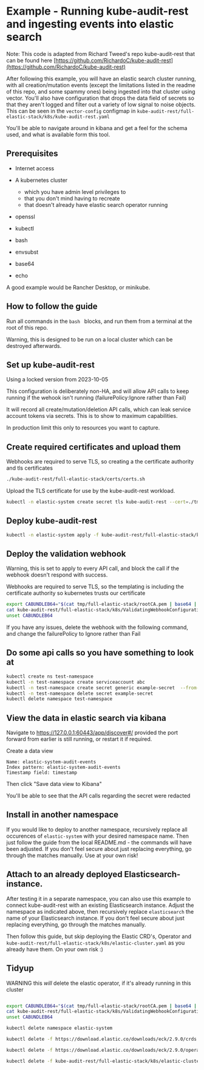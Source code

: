 # Example - Running kube-audit-rest and ingesting events into elastic search

Note: This code is adapted from Richard Tweed's repo kube-audit-rest that can be found here [https://github.com/RichardoC/kube-audit-rest](https://github.com/RichardoC/kube-audit-rest)

After following this example, you will have an elastic search cluster running, with all creation/mutation events (except the limitations listed in the readme of this repo, and some spammy ones) being ingested into that cluster using vector. You'll also have configuration that drops the data field of secrets so that they aren't logged and filter out a variety of low signal to noise objects. This can be seen in the `vector-config` configmap in `kube-audit-rest/full-elastic-stack/k8s/kube-audit-rest.yaml`

You'll be able to navigate around in kibana and get a feel for the schema used, and what is available form this tool.

## Prerequisites

* Internet access

* A kubernetes cluster
    * which you have admin level privileges to
    * that you don't mind having to recreate
    * that doesn't already have elastic search operator running

* openssl
* kubectl
* bash
* envsubst
* base64
* echo

A good example would be Rancher Desktop, or minikube.

## How to follow the guide

Run all commands in the ```bash ``` blocks, and run them from a terminal at the root of this repo.

Warning, this is designed to be run on a local cluster which can be destroyed afterwards.

## Set up kube-audit-rest

Using a locked version from 2023-10-05

This configuration is deliberately non-HA, and will allow API calls to keep running if the wehook isn't running (failurePolicy:Ignore rather than Fail)

It will record all create/mutation/deletion API calls, which can leak service account tokens via secrets. This is to show to maximum capabilities.

In production limit this only to resources you want to capture.

## Create required certificates and upload them

Webhooks are required to serve TLS, so creating a the certificate authority and tls certificates

```bash
./kube-audit-rest/full-elastic-stack/certs/certs.sh
```

Upload the TLS certificate for use by the kube-audit-rest workload.

```bash
kubectl -n elastic-system create secret tls kube-audit-rest --cert=./tmp/full-elastic-stack/server.crt --key=tmp/full-elastic-stack/server.key --dry-run=client -oyaml | kubectl -n elastic-system apply -f -
```

## Deploy kube-audit-rest

```bash
kubectl -n elastic-system apply -f kube-audit-rest/full-elastic-stack/k8s/kube-audit-rest.yaml
```

## Deploy the validation webhook

Warning, this is set to apply to every API call, and block the call if the webhook doesn't respond with success.

Webhooks are required to serve TLS, so the templating is including the certificate authority so kubernetes trusts our certificate

```bash
export CABUNDLEB64="$(cat tmp/full-elastic-stack/rootCA.pem | base64 | tr -d '\n')"
cat kube-audit-rest/full-elastic-stack/k8s/ValidatingWebhookConfiguration.yaml | envsubst | kubectl apply -f -
unset CABUNDLEB64
```

If you have any issues, delete the webhook with the following command, and change the failurePolicy to Ignore rather than Fail

## Do some api calls so you have something to look at
```bash
kubectl create ns test-namespace
kubectl -n test-namespace create serviceaccount abc
kubectl -n test-namespace create secret generic example-secret  --from-literal=VerySecret=topsecret
kubectl -n test-namespace delete secret example-secret
kubectl delete namespace test-namespace
```

## View the data in elastic search via kibana
Navigate to <https://127.0.0.1:60443/app/discover#/> provided the port forward from earlier is still running, or restart it if required.

Create a data view
```
Name: elastic-system-audit-events
Index pattern: elastic-system-audit-events
Timestamp field: timestamp
```

Then click "Save data view to Kibana"

You'll be able to see that the API calls regarding the secret were redacted

## Install in another namespace
If you would like to deploy to another namespace, recursively replace all occurences of `elastic-system`
with your desired namespace name. Then just follow the guide from the local README.md - the commands will have
been adjusted. If you don't feel secure about just replacing everything, go through the matches
manually. Use at your own risk!

## Attach to an already deployed Elasticsearch-instance.
After testing it in a separate namespace, you can also use this example to connect kube-audit-rest with an existing
Elasticsearch instance. Adjust the namespace as indicated above, then recursively replace `elasticsearch` 
the name of your Elasticsearch instance. If you don't feel secure about just replacing everything, go through the matches
manually.

Then follow this guide, but skip deploying the Elastic CRD's, Operator and 
`kube-audit-rest/full-elastic-stack/k8s/elastic-cluster.yaml` as you already have them. On your own risk :)

## Tidyup

WARNING this *will* delete the elastic operator, if it's already running in this cluster

```bash

export CABUNDLEB64="$(cat tmp/full-elastic-stack/rootCA.pem | base64 | tr -d '\n')"
cat kube-audit-rest/full-elastic-stack/k8s/ValidatingWebhookConfiguration.yaml | envsubst | kubectl delete -f -
unset CABUNDLEB64

kubectl delete namespace elastic-system

kubectl delete -f https://download.elastic.co/downloads/eck/2.9.0/crds.yaml

kubectl delete -f https://download.elastic.co/downloads/eck/2.9.0/operator.yaml

kubectl delete -f kube-audit-rest/full-elastic-stack/k8s/elastic-cluster.yaml
```
